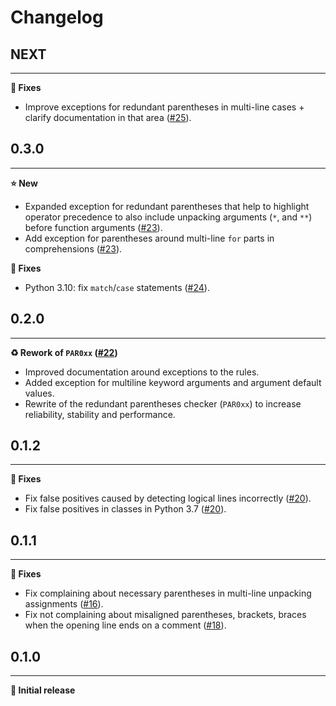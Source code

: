 Changelog
=========

## NEXT
***
**🔧 Fixes**
* Improve exceptions for redundant parentheses in multi-line cases + clarify documentation in that area ([#25](https://github.com/robsdedude/flake8-picky-parentheses/pull/25)).


## 0.3.0
***
**⭐ New**
* Expanded exception for redundant parentheses that help to highlight operator precedence to also include unpacking arguments (`*`, and `**`) before function arguments ([#23](https://github.com/robsdedude/flake8-picky-parentheses/pull/23)).
* Add exception for parentheses around multi-line `for` parts in comprehensions ([#23](https://github.com/robsdedude/flake8-picky-parentheses/pull/23)).

**🔧 Fixes**
* Python 3.10: fix `match`/`case` statements ([#24](https://github.com/robsdedude/flake8-picky-parentheses/pull/24)).


## 0.2.0
***
**♻ Rework of `PAR0xx` ([#22](https://github.com/robsdedude/flake8-picky-parentheses/pull/20))**
* Improved documentation around exceptions to the rules.
* Added exception for multiline keyword arguments and argument default values.
* Rewrite of the redundant parentheses checker (`PAR0xx`) to increase reliability, stability and performance.


## 0.1.2
***
**🔧 Fixes**
* Fix false positives caused by detecting logical lines incorrectly
  ([#20](https://github.com/robsdedude/flake8-picky-parentheses/pull/20)).
* Fix false positives in classes in Python 3.7
  ([#20](https://github.com/robsdedude/flake8-picky-parentheses/pull/20)).


## 0.1.1
***
**🔧 Fixes**
* Fix complaining about necessary parentheses in multi-line unpacking
  assignments
  ([#16](https://github.com/robsdedude/flake8-picky-parentheses/pull/16)).
* Fix not complaining about misaligned parentheses, brackets, braces when the
  opening line ends on a comment
  ([#18](https://github.com/robsdedude/flake8-picky-parentheses/pull/18)).


## 0.1.0
***
**🎉 Initial release**

